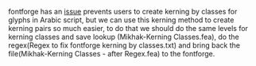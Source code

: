 fontforge has an <a href="https://github.com/fontforge/fontforge/issues/4536">issue</a> prevents users to create kerning by classes for glyphs in Arabic script, but we can use this kerning method to create kerning pairs so much easier, to do that we should do the same levels for kerning classes and save lookup (Mikhak-Kerning Classes.fea), do the regex(Regex to fix fontforge kerning by classes.txt) and bring back the file(Mikhak-Kerning Classes - after Regex.fea) to the fontforge. 
